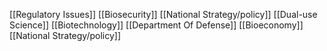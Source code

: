 [[Regulatory Issues]]
[[Biosecurity]]
[[National Strategy/policy]]
[[Dual-use Science]]
[[Biotechnology]]
[[Department Of Defense]]
[[Bioeconomy]]
[[National Strategy/policy]]
